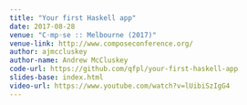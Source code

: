 ```yaml
---
title: "Your first Haskell app"
date: 2017-08-28
venue: "C◦mp◦se :: Melbourne (2017)"
venue-link: http://www.composeconference.org/
author: ajmccluskey
author-name: Andrew McCluskey
code-url: https://github.com/qfpl/your-first-haskell-app
slides-base: index.html
video-url: https://www.youtube.com/watch?v=lUibiSzIgG4
---
```

